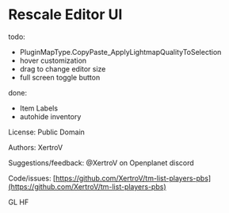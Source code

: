 # Rescale Editor UI

todo:

* PluginMapType.CopyPaste_ApplyLightmapQualityToSelection
* hover customization
* drag to change editor size
* full screen toggle button

done:

* Item Labels
* autohide inventory




License: Public Domain

Authors: XertroV

Suggestions/feedback: @XertroV on Openplanet discord

Code/issues: [https://github.com/XertroV/tm-list-players-pbs](https://github.com/XertroV/tm-list-players-pbs)

GL HF
